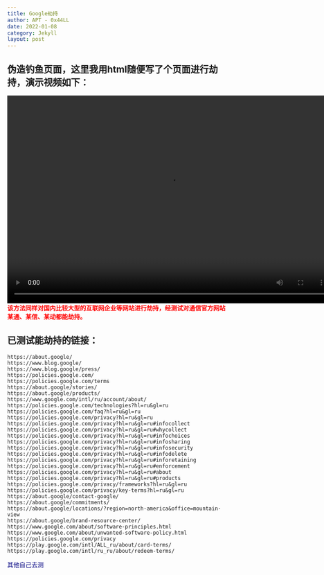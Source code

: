 ```yaml
---
title: Google劫持
author: APT - 0x44LL
date: 2022-01-08
category: Jekyll
layout: post
---
```


## 伪造钓鱼页面，这里我用html随便写了个页面进行劫持，演示视频如下：
<video src="/public/video/GoogleHijack.mp4" width="750px" height="480px" controls="controls"></video>
**<font color=Red face="黑体">该方法同样对国内比较大型的互联网企业等网站进行劫持，经测试对通信官方网站某通、某信、某动都能劫持。</font>**


## **已测试能劫持的链接：**
```
https://about.google/
https://www.blog.google/ 
https://www.blog.google/press/ 
https://policies.google.com/ 
https://policies.google.com/terms 
https://about.google/stories/ 
https://about.google/products/ 
https://www.google.com/intl/ru/account/about/ 
https://policies.google.com/technologies?hl=ru&gl=ru 
https://policies.google.com/faq?hl=ru&gl=ru 
https://policies.google.com/privacy?hl=ru&gl=ru 
https://policies.google.com/privacy?hl=ru&gl=ru#infocollect 
https://policies.google.com/privacy?hl=ru&gl=ru#whycollect 
https://policies.google.com/privacy?hl=ru&gl=ru#infochoices 
https://policies.google.com/privacy?hl=ru&gl=ru#infosharing 
https://policies.google.com/privacy?hl=ru&gl=ru#infosecurity 
https://policies.google.com/privacy?hl=ru&gl=ru#infodelete 
https://policies.google.com/privacy?hl=ru&gl=ru#inforetaining 
https://policies.google.com/privacy?hl=ru&gl=ru#enforcement 
https://policies.google.com/privacy?hl=ru&gl=ru#about 
https://policies.google.com/privacy?hl=ru&gl=ru#products 
https://policies.google.com/privacy/frameworks?hl=ru&gl=ru 
https://policies.google.com/privacy/key-terms?hl=ru&gl=ru 
https://about.google/contact-google/ 
https://about.google/commitments/ 
https://about.google/locations/?region=north-america&office=mountain-view 
https://about.google/brand-resource-center/ 
https://www.google.com/about/software-principles.html 
https://www.google.com/about/unwanted-software-policy.html 
https://policies.google.com/privacy 
https://play.google.com/intl/ALL_ru/about/card-terms/ 
https://play.google.com/intl/ru_ru/about/redeem-terms/
```
<font color=navy face="黑体">其他自己去测</font>

